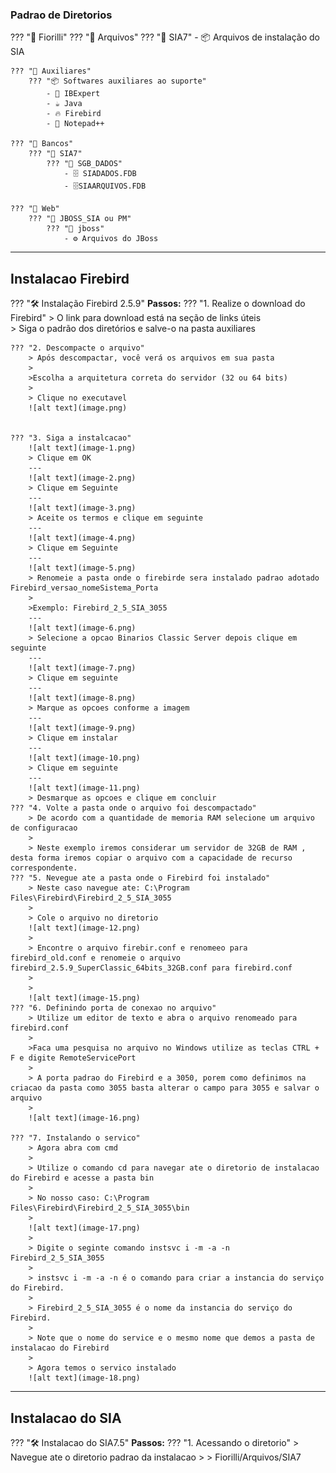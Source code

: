 

### Padrao de Diretorios
??? "📂 Fiorilli"
    ??? "📁 Arquivos"
        ??? "📁 SIA7"
            - 📦 Arquivos de instalação do SIA

    ??? "📁 Auxiliares"
        ??? "📦 Softwares auxiliares ao suporte"
            - 🧠 IBExpert
            - ☕ Java
            - 🔥 Firebird
            - 📝 Notepad++

    ??? "📁 Bancos"
        ??? "📁 SIA7"
            ??? "📁 SGB_DADOS"
                - 🗄️ SIADADOS.FDB
                - 🗄️SIAARQUIVOS.FDB

    ??? "📁 Web"
        ??? "📁 JBOSS_SIA ou PM"
            ??? "📁 jboss"
                - ⚙️ Arquivos do JBoss


---

## Instalacao Firebird
??? "🛠️ Instalação Firebird 2.5.9"
    **Passos:**
    ??? "1. Realize o download do Firebird" 
        > O link para download está na seção de links úteis  
        > Siga o padrão dos diretórios e salve-o na pasta auxiliares
    

    ??? "2. Descompacte o arquivo" 
        > Após descompactar, você verá os arquivos em sua pasta 
        >
        >Escolha a arquitetura correta do servidor (32 ou 64 bits)
        >
        > Clique no executavel
        ![alt text](image.png)
        
       
    ??? "3. Siga a instalcacao"
        ![alt text](image-1.png)
        > Clique em OK
        ---
        ![alt text](image-2.png)
        > Clique em Seguinte
        ---
        ![alt text](image-3.png)  
        > Aceite os termos e clique em seguinte 
        ---
        ![alt text](image-4.png) 
        > Clique em Seguinte
        ---
        ![alt text](image-5.png)
        > Renomeie a pasta onde o firebirde sera instalado padrao adotado Firebird_versao_nomeSistema_Porta
        >
        >Exemplo: Firebird_2_5_SIA_3055
        ---
        ![alt text](image-6.png)
        > Selecione a opcao Binarios Classic Server depois clique em seguinte
        ---
        ![alt text](image-7.png)
        > Clique em seguinte
        ---
        ![alt text](image-8.png)
        > Marque as opcoes conforme a imagem
        ---
        ![alt text](image-9.png)
        > Clique em instalar
        ---
        ![alt text](image-10.png)
        > Clique em seguinte
        ---
        ![alt text](image-11.png)
        > Desmarque as opcoes e clique em concluir
    ??? "4. Volte a pasta onde o arquivo foi descompactado"
        > De acordo com a quantidade de memoria RAM selecione um arquivo de configuracao
        >
        > Neste exemplo iremos considerar um servidor de 32GB de RAM , desta forma iremos copiar o arquivo com a capacidade de recurso correspondente.
    ??? "5. Nevegue ate a pasta onde o Firebird foi instalado"
        > Neste caso navegue ate: C:\Program Files\Firebird\Firebird_2_5_SIA_3055
        >
        > Cole o arquivo no diretorio
        ![alt text](image-12.png)
        >
        > Encontre o arquivo firebir.conf e renomeeo para firebird_old.conf e renomeie o arquivo firebird_2.5.9_SuperClassic_64bits_32GB.conf para firebird.conf
        >
        >
        ![alt text](image-15.png)
    ??? "6. Definindo porta de conexao no arquivo"
        > Utilize um editor de texto e abra o arquivo renomeado para firebird.conf
        >
        >Faca uma pesquisa no arquivo no Windows utilize as teclas CTRL + F e digite RemoteServicePort
        >
        > A porta padrao do Firebird e a 3050, porem como definimos na criacao da pasta como 3055 basta alterar o campo para 3055 e salvar o arquivo
        >
        ![alt text](image-16.png)

    ??? "7. Instalando o servico"
        > Agora abra com cmd 
        >
        > Utilize o comando cd para navegar ate o diretorio de instalacao do Firebird e acesse a pasta bin
        >
        > No nosso caso: C:\Program Files\Firebird\Firebird_2_5_SIA_3055\bin
        >
        ![alt text](image-17.png)
        >
        > Digite o seginte comando instsvc i -m -a -n Firebird_2_5_SIA_3055
        >
        > instsvc i -m -a -n é o comando para criar a instancia do serviço do Firebird. 
        >
        > Firebird_2_5_SIA_3055 é o nome da instancia do serviço do Firebird.
        >
        > Note que o nome do service e o mesmo nome que demos a pasta de instalacao do Firebird
        >
        > Agora temos o servico instalado 
        ![alt text](image-18.png)
---

## Instalacao do SIA
??? "🛠️ Instalacao do SIA7.5"
    **Passos:**
    ??? "1. Acessando o diretorio"
        > Navegue ate o diretorio padrao da instalacao 
        >
        > Fiorilli/Arquivos/SIA7